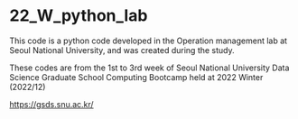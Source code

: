 # 22_W_python_lab

This code is a python code developed in the Operation management lab at Seoul National University, and was created during the study.

These codes are from the 1st to 3rd week of Seoul National University Data Science Graduate School Computing Bootcamp held at 2022 Winter (2022/12)

https://gsds.snu.ac.kr/
